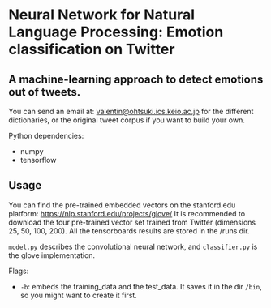 # Neural Network for Natural Language Processing: Emotion classification on Twitter
## A machine-learning approach to detect emotions out of tweets.

You can send an email at: valentin@ohtsuki.ics.keio.ac.jp for the different dictionaries, or the original tweet corpus if you want to build your own.

Python dependencies:

- numpy
- tensorflow

## Usage

You can find the pre-trained embedded vectors on the stanford.edu platform: https://nlp.stanford.edu/projects/glove/
It is recommended to download the four pre-trained vector set trained from Twitter (dimensions 25, 50, 100, 200).
All the tensorboards results are stored in the /runs dir.

`model.py` describes the convolutional neural network, and `classifier.py` is the glove implementation.

Flags:

- `-b`: embeds the training_data and the test_data. It saves it in the dir `/bin`, so you might want to create it first.
